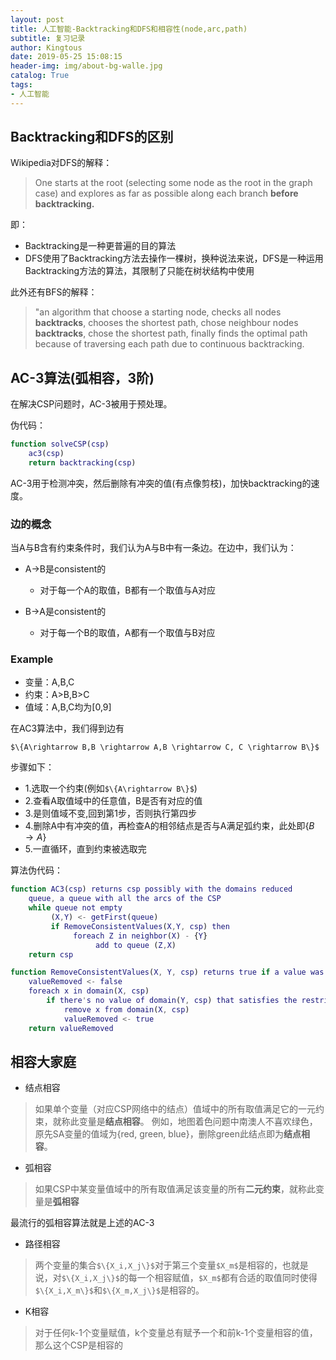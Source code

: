 ```yaml
---
layout: post
title: 人工智能-Backtracking和DFS和相容性(node,arc,path)
subtitle: 复习记录
author: Kingtous
date: 2019-05-25 15:08:15
header-img: img/about-bg-walle.jpg
catalog: True
tags:
- 人工智能
---
```


## Backtracking和DFS的区别

Wikipedia对DFS的解释：

> One starts at the root (selecting some node as the root in the graph case) and explores as far as possible along each branch **before backtracking.**

即：

- Backtracking是一种更普遍的目的算法
- DFS使用了Backtracking方法去操作一棵树，换种说法来说，DFS是一种运用Backtracking方法的算法，其限制了只能在树状结构中使用



此外还有BFS的解释：

> "an algorithm that choose a starting node, checks all nodes **backtracks**, chooses the shortest path, chose neighbour nodes **backtracks**, chose the shortest path, finally finds the optimal path because of traversing each path due to continuous backtracking.





## AC-3算法(弧相容，3阶)

在解决CSP问题时，AC-3被用于预处理。

伪代码：

```matlab
function solveCSP(csp)
    ac3(csp)
    return backtracking(csp)
```

AC-3用于检测冲突，然后删除有冲突的值(有点像剪枝)，加快backtracking的速度。

### 边的概念

当A与B含有约束条件时，我们认为A与B中有一条边。在边中，我们认为：

- A->B是consistent的
  - 对于每一个A的取值，B都有一个取值与A对应

- B->A是consistent的
  - 对于每一个B的取值，A都有一个取值与B对应



### Example

- 变量：A,B,C
- 约束：A>B,B>C
- 值域：A,B,C均为\[0,9\]

在AC3算法中，我们得到边有

`$\{A\rightarrow B,B \rightarrow A,B \rightarrow C, C \rightarrow B\}$`

步骤如下：

- 1.选取一个约束(例如`$\{A\rightarrow B\}$`)
- 2.查看A取值域中的任意值，B是否有对应的值
- 3.是则值域不变,回到第1步，否则执行第四步
- 4.删除A中有冲突的值，再检查A的相邻结点是否与A满足弧约束，此处即$\{B\rightarrow A\}$
- 5.一直循环，直到约束被选取完

算法伪代码：

```matlab
function AC3(csp) returns csp possibly with the domains reduced
    queue, a queue with all the arcs of the CSP
    while queue not empty
         (X,Y) <- getFirst(queue)
         if RemoveConsistentValues(X,Y, csp) then
              foreach Z in neighbor(X) - {Y}
                   add to queue (Z,X)
    return csp

function RemoveConsistentValues(X, Y, csp) returns true if a value was removed
    valueRemoved <- false
    foreach x in domain(X, csp)
        if there's no value of domain(Y, csp) that satisfies the restriction between X and Y then
            remove x from domain(X, csp)
            valueRemoved <- true
    return valueRemoved
```





## 相容大家庭

- 结点相容

>如果单个变量（对应CSP网络中的结点）值域中的所有取值满足它的一元约束，就称此变量是**结点相容**。 
>例如，地图着色问题中南澳人不喜欢绿色，原先SA变量的值域为{red, green, blue}，删除green此结点即为**结点相容**。

- 弧相容

> 如果CSP中某变量值域中的所有取值满足该变量的所有**二元约束**，就称此变量是**弧相容**

最流行的弧相容算法就是上述的AC-3

- 路径相容

> 两个变量的集合`$\{X_i,X_j\}$`对于第三个变量`$X_m$`是相容的，也就是说，对`$\{X_i,X_j\}$`的每一个相容赋值，`$X_m$`都有合适的取值同时使得`$\{X_i,X_m\}$`和`$\{X_m,X_j\}$`是相容的。

- K相容

> 对于任何k-1个变量赋值，k个变量总有赋予一个和前k-1个变量相容的值，那么这个CSP是相容的